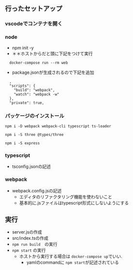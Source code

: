 ## 行ったセットアップ
### vscodeでコンテナを開く
### node
- npm init -y
- ＊＊ホストからだと頭に下記をつけて実行
```
  docker-compose run --rm web
```

- package.jsonが生成されるので下記を追加
```
  ,
  "scripts": {
    "build": "webpack",
    "watch": "webpack -w"
  },
  "private": true,
```

### パッケージのインストール
```
npm i -D webpack webpack-cli typescript ts-loader

npm i -S three @types/three

npm i -S express
```

### typescript
- tsconfig.jsonの記述

### webpack
- webpack.config.jsの記述
  - エディタのリファクタリング機能を使わないこと
  - 基本的に.jsファイルはtypescript形式にしないようにする

## 実行
- server.jsの作成
- src/index.tsの作成
- ```npm run build```　の実行
- ```npm start``` の実行
  - ホストから実行する場合は ```docker-compose up```でいい.
    - yamlのcommandに ```npm start```が記述されている